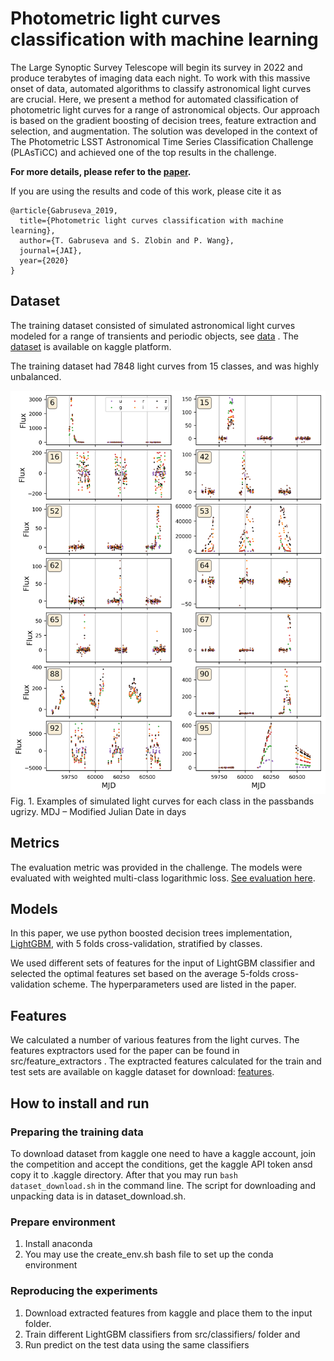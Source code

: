 # Photometric light curves classification with machine learning

The Large Synoptic Survey Telescope will begin its survey in 2022 and produce terabytes of imaging data each night. To work with this massive onset of data, automated algorithms to classify astronomical light curves are crucial. Here, we present a method for automated classification of photometric light curves for a range of astronomical objects. Our approach is based on the gradient boosting of decision trees, feature extraction and selection, and augmentation. The solution was developed in the context of The Photometric LSST Astronomical Time Series Classification Challenge (PLAsTiCC) and achieved one of the top results in the challenge.

__For more details, please refer to the [paper](https://arxiv.org/pdf/1909.05032.pdf).__

If you are using the results and code of this work, please cite it as
```
@article{Gabruseva_2019,
  title={Photometric light curves classification with machine learning},
  author={T. Gabruseva and S. Zlobin and P. Wang},
  journal={JAI},
  year={2020}
}
```

## Dataset
The training dataset consisted of simulated astronomical light curves modeled for a
range of transients and periodic objects, see [data]() . The [dataset](https://www.kaggle.com/c/rsna-pneumonia-detection-challenge) is available on kaggle platform.

The training dataset had 7848 light curves from 15 classes, and was highly unbalanced.

![eda](pics/Paper1_ddf1_v2.png)
Fig. 1. Examples of simulated light curves for each class in the passbands ugrizy.
MDJ – Modified Julian Date in days

## Metrics
The evaluation metric was provided in the challenge. The models were evaluated with weighted multi-class logarithmic loss. [See evaluation here](https://www.kaggle.com/c/PLAsTiCC-2018/overview/evaluation). 

## Models
In this paper, we use python boosted decision trees implementation, [LightGBM](https://lightgbm.readthedocs.io/en/latest/),
with 5 folds cross-validation, stratified by classes.

We used different sets of features for the input of LightGBM classifier and selected the optimal features set based on the average 5-folds cross-validation scheme. The hyperparameters used are listed in the paper.

## Features
We calculated a number of various features from the light curves. The features exptractors used for the paper can be found in src/feature_extractors . The exptracted features calculated for the train and test sets are available on kaggle dataset for download: [features]().

## How to install and run

### Preparing the training data
To download dataset from kaggle one need to have a kaggle account, join the competition and accept the conditions, get the kaggle API token ansd copy it to .kaggle directory. After that you may run 
`bash dataset_download.sh` in the command line. The script for downloading and unpacking data is in dataset_download.sh.

### Prepare environment 
1. Install anaconda
2. You may use the create_env.sh bash file to set up the conda environment

### Reproducing the experiments 
1. Download extracted features from kaggle and place them to the input folder.
2. Train different LightGBM classifiers from src/classifiers/ folder and 
3. Run predict on the test data using the same classifiers



